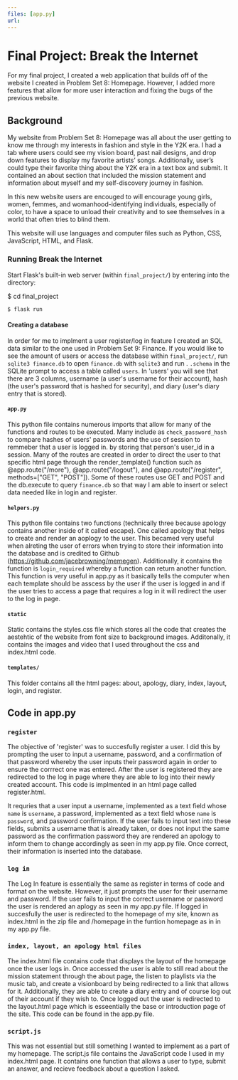 ```yaml
---
files: [app.py]
url: 
---
```


# Final Project: Break the Internet

For my final project, I created a web application that builds off of the website I created in Problem Set 8: Homepage. However, I added more features that allow for more user interaction and fixing the bugs of the previous website.


## Background

My website from Problem Set 8: Homepage was all about the user getting to know me through my interests in fashion and style in the Y2K era. I had a tab where users could see my vision board, past nail designs, and drop down features to display my favorite artists’ songs. Additionally, user’s could type their favorite thing about the Y2K era in a text box and submit. It contained an about section that included the mission statement and information about myself and my self-discovery journey in fashion.

In this new website users are encouged to will encourage young girls, women, femmes, and womanhood-identifying individuals, especially of color, to have a space to unload their creativity and to see themselves in a world that often tries to blind them.

This website will use languages and computer files such as Python, CSS, JavaScript, HTML, and Flask.

### Running Break the Internet

Start Flask's built-in web server (within `final_project/`) by entering into the directory:

$ cd final_project

```
$ flask run
```

#### Creating a database

In order for me to implment a user register/log in feature I created an SQL data similar to the one used in Problem Set 9: Finance.
If you would like to see the amount of users or access the database within `final_project/`, run `sqlite3 finance.db` to open `finance.db` with `sqlite3` and run .
`.schema` in the SQLite prompt to access a table called `users`. In 'users' you will see that there are 3 columns, username (a user's username for their account), hash (the user's password that is hashed for security), and diary (user's diary entry that is stored).

#### `app.py`

This python file contains numerous imports that allow for many of the functions and routes to be executed. Many include as `check_password_hash` to compare hashes of users' passwords and the use of session to remmeber that a user is logged in. by storing that person's user_id in a session. Many of the routes are created in order to direct the user to that specific html page through the render_template() function such as @app.route("/more"), @app.route("/logout"), and @app.route("/register", methods=["GET", "POST"]). Some of these routes use GET and POST and the db.execute to query `finance.db` so that way I am able to insert or select data needed like in login and register.


#### `helpers.py`

This python file contains two functions (technically three because apology contains another inside of it called escape). One called apology that helps to create and render an aoplogy to the user. This becamed very useful when alreting the user of errors when trying to store their information into the database and is credited to Github (https://github.com/jacebrowning/memegen). Additionally, it contains the function is `login_required` whereby a function can return another function. This function is very useful in app.py as it basically tells the computer when each template should be asscess by the user if the user is logged in and if the user tries to access a page that requires a log in it will redirect the user to the log in page.

#### `static`

Static contains the styles.css file which stores all the code that creates the aestehtic of the website from font size to background images. Additonally, it contains the images and video that I used throughout the css and index.html code.


#### `templates/`

This folder contains all the html pages: about, apology, diary, index, layout, login, and register.

## Code in app.py

### `register`

The objective of 'register' was to succesfully register a user. I did this by prompting the user to input a username, password, and a confirmation of that password whereby the user inputs their password again in order to ensure the corrrect one was entered. After the user is registered they are redirected to the log in page where they are able to log into their newly created account. This code is implmented in an html page called register.html.

It requries that a user input a username, implemented as a text field whose `name` is `username`, a password, implemented as a text field whose `name` is `password`, and password confirmation. If the user fails to input text into these fields, submits a username that is already taken, or does not input the same password as the confirmation password they are rendered an apology to inform them to change accordingly as seen in my app.py file. Once correct, their information is inserted into the database.


### `log in`

The Log In feature is essentially the same as register in terms of code and format on the website. However, it just prompts the user for their username and password. If the user fails to input the correct username or password the user is rendered an aplogy as seen in my app.py file. If logged in succesfully the user is redirected to the homepage of my site, known as index.html in the zip file and /homepage in the funtion homepage as in in my app.py file.

### `index, layout, an apology html files`

The index.html file contains code that displays the layout of the homepage once the user logs in. Once accessed the user is able to still read about the mission statement through the about page, the listen to playlists via the music tab, and create a visionboard by being redirected to a link that allows for it. Additionally, they are able to create a diary entry and of course log out of their account if they wish to. Once logged out the user is redirected to the layout.html page which is esseentially the base or introduction page of the site. This code can be found in the app.py file.


### `script.js`

This was not essential but still something I wanted to implement as a part of my homepage. The script.js file contains the JavaScript code I used in my index.html page. It contains one function that allows a user to type, submit an answer, and recieve feedback about a question I asked.